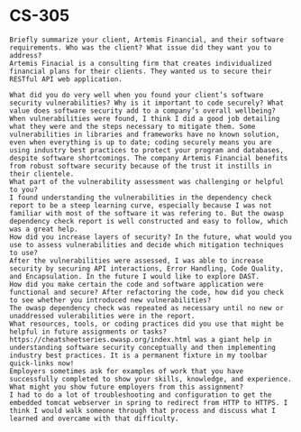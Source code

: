 # CS-305

    Briefly summarize your client, Artemis Financial, and their software requirements. Who was the client? What issue did they want you to address?
    Artemis Finacial is a consulting firm that creates individualized financial plans for their clients. They wanted us to secure their RESTful API web application.
    
    What did you do very well when you found your client’s software security vulnerabilities? Why is it important to code securely? What value does software security add to a company’s overall wellbeing?
    When vulnerabilities were found, I think I did a good job detailing what they were and the steps necessary to mitigate them. Some vulnerabilities in libraries and frameworks have no known solution, even when everything is up to date; coding securely means you are using industry best practices to protect your program and databases, despite software shortcomings. The company Artemis Financial benefits from robust software security because of the trust it instills in their clientele.
    What part of the vulnerability assessment was challenging or helpful to you?
    I found understanding the vulnerabilities in the dependency check report to be a steep learning curve, especially because I was not familiar with most of the software it was refering to. But the owasp dependency check report is well constructed and easy to follow, which was a great help.
    How did you increase layers of security? In the future, what would you use to assess vulnerabilities and decide which mitigation techniques to use?
    After the vulnerabilities were assessed, I was able to increase security by securing API interactions, Error Handling, Code Quality, and Encapsulation. In the future I would like to explore DAST.
    How did you make certain the code and software application were functional and secure? After refactoring the code, how did you check to see whether you introduced new vulnerabilities?
    The owasp dependency check was repeated as necessary until no new or unaddressed vulerabilities were in the report.
    What resources, tools, or coding practices did you use that might be helpful in future assignments or tasks?
    https://cheatsheetseries.owasp.org/index.html was a giant help in understanding software security conceptually and then implementing industry best practices. It is a permanent fixture in my toolbar quick-links now!
    Employers sometimes ask for examples of work that you have successfully completed to show your skills, knowledge, and experience. What might you show future employers from this assignment?
    I had to do a lot of troubleshooting and configuration to get the embedded tomcat webserver in spring to redirect from HTTP to HTTPS. I think I would walk someone through that process and discuss what I learned and overcame with that difficulty.
